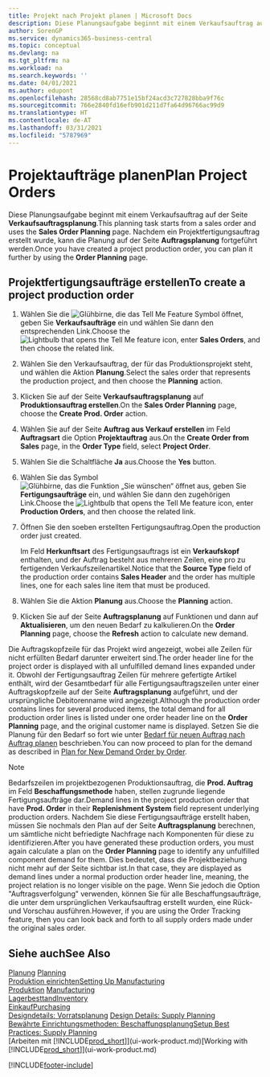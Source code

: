 ```yaml
---
title: Projekt nach Projekt planen | Microsoft Docs
description: Diese Planungsaufgabe beginnt mit einem Verkaufsauftrag auf der Seite **Verkaufsauftragsplanung**. Nachdem ein Projektfertigungsauftrag erstellt wurde, kann die Planung auf der Seite **Auftragsplanung** fortgeführt werden.
author: SorenGP
ms.service: dynamics365-business-central
ms.topic: conceptual
ms.devlang: na
ms.tgt_pltfrm: na
ms.workload: na
ms.search.keywords: ''
ms.date: 04/01/2021
ms.author: edupont
ms.openlocfilehash: 28568cd8ab7751e15bf24acd3c727828bba9f76c
ms.sourcegitcommit: 766e2840fd16efb901d211d7fa64d96766ac99d9
ms.translationtype: HT
ms.contentlocale: de-AT
ms.lasthandoff: 03/31/2021
ms.locfileid: "5787969"
---
```

# <a name="plan-project-orders"></a><span data-ttu-id="36e15-104">Projektaufträge planen</span><span class="sxs-lookup"><span data-stu-id="36e15-104">Plan Project Orders</span></span>
<span data-ttu-id="36e15-105">Diese Planungsaufgabe beginnt mit einem Verkaufsauftrag auf der Seite **Verkaufsauftragsplanung**.</span><span class="sxs-lookup"><span data-stu-id="36e15-105">This planning task starts from a sales order and uses the **Sales Order Planning** page.</span></span> <span data-ttu-id="36e15-106">Nachdem ein Projektfertigungsauftrag erstellt wurde, kann die Planung auf der Seite **Auftragsplanung** fortgeführt werden.</span><span class="sxs-lookup"><span data-stu-id="36e15-106">Once you have created a project production order, you can plan it further by using the **Order Planning** page.</span></span>  

## <a name="to-create-a-project-production-order"></a><span data-ttu-id="36e15-107">Projektfertigungsaufträge erstellen</span><span class="sxs-lookup"><span data-stu-id="36e15-107">To create a project production order</span></span>  

1.  <span data-ttu-id="36e15-108">Wählen Sie die ![Glühbirne, die das Tell Me Feature](media/ui-search/search_small.png "Tell Me-Funktion") Symbol öffnet, geben Sie **Verkaufsaufträge** ein und wählen Sie dann den entsprechenden Link.</span><span class="sxs-lookup"><span data-stu-id="36e15-108">Choose the ![Lightbulb that opens the Tell Me feature](media/ui-search/search_small.png "Tell me what you want to do") icon, enter **Sales Orders**, and then choose the related link.</span></span>  
2.  <span data-ttu-id="36e15-109">Wählen Sie den Verkaufsauftrag, der für das Produktionsprojekt steht, und wählen die Aktion **Planung**.</span><span class="sxs-lookup"><span data-stu-id="36e15-109">Select the sales order that represents the production project, and then choose the **Planning** action.</span></span>  
4.  <span data-ttu-id="36e15-110">Klicken Sie auf der Seite **Verkaufsauftragsplanung** auf  **Produktionsauftrag erstellen**.</span><span class="sxs-lookup"><span data-stu-id="36e15-110">On the **Sales Order Planning** page, choose  the **Create Prod. Order** action.</span></span>  
5.  <span data-ttu-id="36e15-111">Wählen Sie auf der Seite **Auftrag aus Verkauf erstellen** im Feld **Auftragsart** die Option **Projektauftrag** aus.</span><span class="sxs-lookup"><span data-stu-id="36e15-111">On the **Create Order from Sales** page, in the **Order Type** field, select **Project Order**.</span></span>  
6.  <span data-ttu-id="36e15-112">Wählen Sie die Schaltfläche **Ja** aus.</span><span class="sxs-lookup"><span data-stu-id="36e15-112">Choose the **Yes** button.</span></span>  
7.  <span data-ttu-id="36e15-113">Wählen Sie das Symbol ![Glühbirne, das die Funktion „Sie wünschen“ öffnet](media/ui-search/search_small.png "Tell Me-Funktion") aus, geben Sie **Fertigungsaufträge** ein, und wählen Sie dann den zugehörigen Link.</span><span class="sxs-lookup"><span data-stu-id="36e15-113">Choose the ![Lightbulb that opens the Tell Me feature](media/ui-search/search_small.png "Tell me what you want to do") icon, enter **Production Orders**, and then choose the related link.</span></span>
8. <span data-ttu-id="36e15-114">Öffnen Sie den soeben erstellten Fertigungsauftrag.</span><span class="sxs-lookup"><span data-stu-id="36e15-114">Open the production order just created.</span></span>  

    <span data-ttu-id="36e15-115">Im Feld **Herkunftsart** des Fertigungsauftrags ist ein **Verkaufskopf** enthalten, und der Auftrag besteht aus mehreren Zeilen, eine pro zu fertigenden Verkaufszeilenartikel.</span><span class="sxs-lookup"><span data-stu-id="36e15-115">Notice that the **Source Type** field of the production order contains **Sales Header** and the order has multiple lines, one for each sales line item that must be produced.</span></span>  
9. <span data-ttu-id="36e15-116">Wählen Sie die Aktion **Planung** aus.</span><span class="sxs-lookup"><span data-stu-id="36e15-116">Choose the **Planning** action.</span></span>
10. <span data-ttu-id="36e15-117">Klicken Sie auf der Seite **Auftragsplanung** auf Funktionen und dann auf **Aktualisieren**, um den neuen Bedarf zu kalkulieren.</span><span class="sxs-lookup"><span data-stu-id="36e15-117">On the **Order Planning** page, choose the **Refresh** action to calculate new demand.</span></span>  

<span data-ttu-id="36e15-118">Die Auftragskopfzeile für das Projekt wird angezeigt, wobei alle Zeilen für nicht erfüllten Bedarf darunter erweitert sind.</span><span class="sxs-lookup"><span data-stu-id="36e15-118">The order header line for the project order is displayed with all unfulfilled demand lines expanded under it.</span></span> <span data-ttu-id="36e15-119">Obwohl der Fertigungsauftrag Zeilen für mehrere gefertigte Artikel enthält, wird der Gesamtbedarf für alle Fertigungsauftragszeilen unter einer Auftragskopfzeile auf der Seite **Auftragsplanung** aufgeführt, und der ursprüngliche Debitorenname wird angezeigt.</span><span class="sxs-lookup"><span data-stu-id="36e15-119">Although the production order contains lines for several produced items, the total demand for all production order lines is listed under one order header line on the **Order Planning** page, and the original customer name is displayed.</span></span> <span data-ttu-id="36e15-120">Setzen Sie die Planung für den Bedarf so fort wie unter [Bedarf für neuen Auftrag nach Auftrag planen](production-how-to-plan-for-new-demand.md) beschrieben.</span><span class="sxs-lookup"><span data-stu-id="36e15-120">You can now proceed to plan for the demand as described in [Plan for New Demand Order by Order](production-how-to-plan-for-new-demand.md).</span></span>  

> [!NOTE]  
>  <span data-ttu-id="36e15-121">Bedarfszeilen im projektbezogenen Produktionsauftrag, die **Prod. Auftrag** im Feld **Beschaffungsmethode** haben, stellen zugrunde liegende Fertigungsaufträge dar.</span><span class="sxs-lookup"><span data-stu-id="36e15-121">Demand lines in the project production order that have **Prod. Order** in their **Replenishment System** field represent underlying production orders.</span></span> <span data-ttu-id="36e15-122">Nachdem Sie diese Fertigungsaufträge erstellt haben, müssen Sie nochmals den Plan auf der Seite **Auftragsplanung** berechnen, um sämtliche nicht befriedigte Nachfrage nach Komponenten für diese zu identifizieren.</span><span class="sxs-lookup"><span data-stu-id="36e15-122">After you have generated these production orders, you must again calculate a plan on the **Order Planning** page to identify any unfulfilled component demand for them.</span></span> <span data-ttu-id="36e15-123">Dies bedeutet, dass die Projektbeziehung nicht mehr auf der Seite sichtbar ist.</span><span class="sxs-lookup"><span data-stu-id="36e15-123">In that case, they are displayed as demand lines under a normal production order header line, meaning, the project relation is no longer visible on the page.</span></span> <span data-ttu-id="36e15-124">Wenn Sie jedoch die Option "Auftragsverfolgung" verwenden, können Sie für alle Beschaffungsaufträge, die unter dem ursprünglichen Verkaufsauftrag erstellt wurden, eine Rück- und Vorschau ausführen.</span><span class="sxs-lookup"><span data-stu-id="36e15-124">However, if you are using the Order Tracking feature, then you can look back and forth to all supply orders made under the original sales order.</span></span>  

## <a name="see-also"></a><span data-ttu-id="36e15-125">Siehe auch</span><span class="sxs-lookup"><span data-stu-id="36e15-125">See Also</span></span>
<span data-ttu-id="36e15-126">[Planung](production-planning.md) </span><span class="sxs-lookup"><span data-stu-id="36e15-126">[Planning](production-planning.md) </span></span>  
[<span data-ttu-id="36e15-127">Produktion einrichten</span><span class="sxs-lookup"><span data-stu-id="36e15-127">Setting Up Manufacturing</span></span>](production-configure-production-processes.md)  
<span data-ttu-id="36e15-128">[Produktion](production-manage-manufacturing.md)  </span><span class="sxs-lookup"><span data-stu-id="36e15-128">[Manufacturing](production-manage-manufacturing.md)  </span></span>  
[<span data-ttu-id="36e15-129">Lagerbesttand</span><span class="sxs-lookup"><span data-stu-id="36e15-129">Inventory</span></span>](inventory-manage-inventory.md)  
[<span data-ttu-id="36e15-130">Einkauf</span><span class="sxs-lookup"><span data-stu-id="36e15-130">Purchasing</span></span>](purchasing-manage-purchasing.md)  
<span data-ttu-id="36e15-131">[Designdetails: Vorratsplanung](design-details-supply-planning.md) </span><span class="sxs-lookup"><span data-stu-id="36e15-131">[Design Details: Supply Planning](design-details-supply-planning.md) </span></span>  
[<span data-ttu-id="36e15-132">Bewährte Einrichtungsmethoden: Beschaffungsplanung</span><span class="sxs-lookup"><span data-stu-id="36e15-132">Setup Best Practices: Supply Planning</span></span>](setup-best-practices-supply-planning.md)  
<span data-ttu-id="36e15-133">[Arbeiten mit [!INCLUDE[prod_short](includes/prod_short.md)]](ui-work-product.md)</span><span class="sxs-lookup"><span data-stu-id="36e15-133">[Working with [!INCLUDE[prod_short](includes/prod_short.md)]](ui-work-product.md)</span></span>


[!INCLUDE[footer-include](includes/footer-banner.md)]